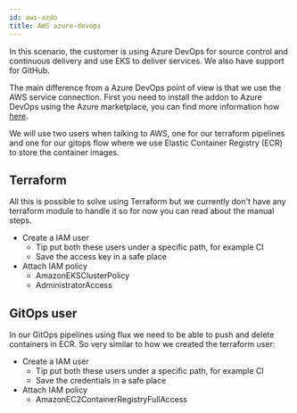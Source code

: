 ```yaml
---
id: aws-azdo
title: AWS azure-devops
---
```


In this scenario, the customer is using Azure DevOps for source control and continuous delivery and use EKS to deliver services.
We also have support for GitHub.

The main difference from a Azure DevOps point of view is that we use the AWS service connection.
First you need to install the addon to Azure DevOps using the Azure marketplace,
you can find more information how [here](https://docs.aws.amazon.com/vsts/latest/userguide/getting-started.html).

We will use two users when talking to AWS, one for our terraform pipelines and one for
our gitops flow where we use Elastic Container Registry (ECR) to store the container images.

## Terraform

All this is possible to solve using Terraform but we currently don't have any terraform module to handle it so for now you can read about the manual steps.

- Create a IAM user
  - Tip put both these users under a specific path, for example CI
  - Save the access key in a safe place
- Attach IAM policy
  - AmazonEKSClusterPolicy
  - AdministratorAccess

## GitOps user

In our GitOps pipelines using flux we need to be able to push and delete containers in ECR.
So very similar to how we created the terraform user:

- Create a IAM user
  - Tip put both these users under a specific path, for example CI
  - Save the credentials in a safe place
- Attach IAM policy
  - AmazonEC2ContainerRegistryFullAccess
